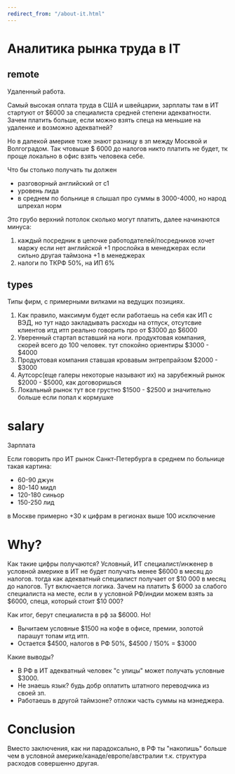 ```yaml
---
redirect_from: "/about-it.html"
---
```

# Аналитика рынка труда в IT
## remote
Удаленный работа. 

Самый высокая оплата труда в США и швейцарии, зарплаты там в ИТ стартуют от $6000 за специалиста средней степени адекватности. Зачем платить больше, если можно взять спеца на меньшие на удаленке и возможно адекватней? 

Но в далекой америке тоже знают разницу в зп между Москвой и Волгоградом. Так чтовыше $ 6000 до налогов никто платить не будет, тк проще локально в офис взять человека себе.

Что бы столько получать ты должен
* разговорный английский от с1
* уровень лида
* в среднем по больнице я слышал про суммы в 3000-4000, но народ шпрехал норм

Это грубо верхний потолок сколько могут платить, далее начинаются минуса:
1. каждый посредник в цепочке работодателей/посредников хочет маржу
если нет английской +1 прослойка в менеджерах если сильно другая таймзона +1 в менеджерах
2. налоги по ТКРФ 50%, на ИП 6%

## types
Типы фирм, с примерными вилками на ведущих позициях.

1. Как правило, максимум будет если работаешь на себя как ИП с ВЭД, но тут надо закладывать расходы на отпуск, отсутсвие клиентов итд итп реально говорить про от $3000 до $6000
2. Уверенный стартап вставший на ноги. продуктовая компания, скорей всего до 100 человек. тут спокойно ориентиры $3000 - $4000 
3. Продуктовая компания ставшая кровавым энтрепрайзом $2000 - $3000
4. Аутсорс(еще галеры некоторые называют их) на зарубежный рынок $2000 - $5000, как договоришься
5. Локальный рынок тут все грустно $1500 - $2500 и значительно больше если попал к кормушке

# salary
Зарплата

Если говорить про ИТ рынок Санкт-Петербурга в среднем по больнице такая картина:
* 60-90 джун
* 80-140 мидл
* 120-180 синьор
* 150-250 лид

в Москве примерно +30 к цифрам
в регионах выше 100 исключение

# Why?
Как такие цифры получаются?
Условный, ИТ специалист/инженер в условной америке в ИТ не будет получать менее $6000 в месяц до налогов. тогда как адекватный специалист получает от $10 000 в месяц до налогов. Тут включается логика. Зачем на платить $ 6000 за слабого специалиста на месте, если в у условной РФ/индии можем взять за $6000, спеца, который стоит $10 000?

Как итог, берут специалиста в рф за $6000. Но!
* Вычитаем  условные $1500  на кофе в офисе, премии, золотой парашут топам итд итп.
* Остается $4500, налогов в РФ 50%, $4500 / 150% = $3000

Какие выводы?
* В РФ в ИТ адекватный человек "с улицы" может получать условные $3000.
* Не знаешь язык? будь добр оплатить штатного переводчика из своей зп.
* Работаешь  в другой таймзоне? отложи часть суммы на мэнеджера.

# Conclusion

Вместо заключения, как ни парадоксально, в РФ ты "накопишь" больше чем в условной америке/канаде/европе/австралии т.к. структура расходов совершенно другая.
